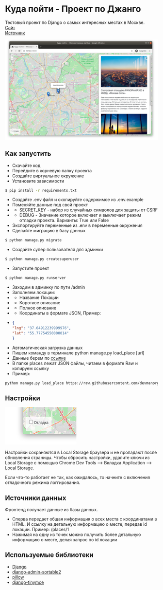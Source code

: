 # Куда пойти - Проект по Джанго

Тестовый проект по Django о самых интересных местах в Москве.
<br>
[Сайт](https://pythonenjoyer228.pythonanywhere.com/)
<br>
[Источник](https://github.com/devmanorg/where-to-go-frontend/?tab=readme-ov-file)

![&#x41A;&#x443;&#x434;&#x430; &#x43F;&#x43E;&#x439;&#x442;&#x438;](.gitbook/assets/site.png)

## Как запустить

* Скачайте код
* Перейдите в корневую папку проекта
* Создайте виртуальное окружение
* Установите зависимости

```bash
$ pip install -r requirements.txt
```

* Создайте .env файл и скопируйте содержимое из .env.example
* Поменяйте данные под свой проект
* * SECRET_KEY - набор из случайных символов для защиты от CSRF
* * DEBUG - Значение которое включает и выключает режим отладки проекта. Варианты: True или False
* Экспортируйте переменные из .env в переменные окружения
* Сделайте миграцию в базу данных

```bash
$ python manage.py migrate
```

* Создайте супер пользователя для админки

```bash
$ python manage.py createsuperuser
```

* Запустите проект
```bash
$ python manage.py runserver
```

* Заходим в админку по пути /admin
* Заполняем локации:
* * Название Локации
* * Короткое описание
* * Полное описание
* * Координаты в формате JSON, Пример: 
* ```json
  {
  "lng": "37.64912239999976", 
  "lat": "55.77754550000014"
  }

* Автоматическая загрузка данных
* Пишем команду в терминале python manage.py load_place [url]
* Данные берем по [ссылке](https://github.com/devmanorg/where-to-go-places)
* В папке places лежат JSON файлы, читаем в формате Raw и копируем ссылку
* Пример:
```bash
python manage.py load_place https://raw.githubusercontent.com/devmanorg/where-to-go-places/master/places/%D0%90%D1%80%D1%82-%D0%BF%D1%80%D0%BE%D1%81%D1%82%D1%80%D0%B0%D0%BD%D1%81%D1%82%D0%B2%D0%BE%20%C2%AB%D0%91%D1%83%D0%BD%D0%BA%D0%B5%D1%80%20703%C2%BB.json
```


## Настройки

![debug mode](.gitbook/assets/debug-option.png)

Настройки сохраняются в Local Storage браузера и не пропадают после обновления страницы. Чтобы сбросить настройки, удалите ключи из Local Storage с помощью Chrome Dev Tools —&gt; Вкладка Application —&gt; Local Storage.

Если что-то работает не так, как ожидалось, то начните с включения отладочного режима логгирования.

<a href="#" id="data-sources"></a>

## Источники данных
Фронтенд получает данные из базы данных. <br> 
* Сперва передает общая информация о всех места с координатами в HTML. И ссылку на детальную информацию о месте, передав id локации. 
Пример: /places/1 <br>
* Нажимая на одну из точек можно получить более детальную информацию о месте, делая запрос по id локации

## Используемые библиотеки
* [Django](https://www.djangoproject.com/)
* [django-admin-sortable2](https://pypi.org/project/django-admin-sortable2/)
* [pillow](https://pypi.org/project/pillow/)
* [django-tinymce](https://pypi.org/project/django-tinymce/)
